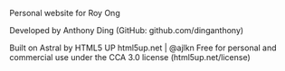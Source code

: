 Personal website for Roy Ong

Developed by Anthony Ding (GitHub: github.com/dinganthony)

Built on Astral by HTML5 UP
html5up.net | @ajlkn
Free for personal and commercial use under the CCA 3.0 license (html5up.net/license)
